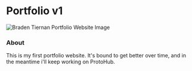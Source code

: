 # Portfolio v1
![Braden Tiernan Portfolio Website Image](https://braden.protohub.online/images/png1.png)
### About
This is my first portfolio website. It's bound to get better over time, and in the meantime i'll keep working on ProtoHub.
